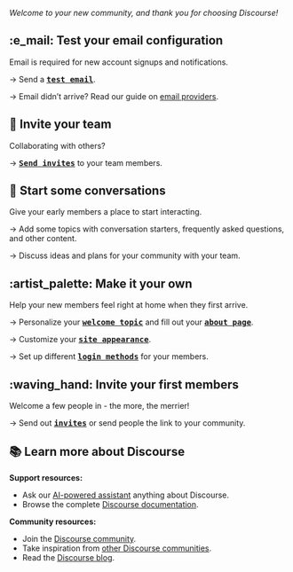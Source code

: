 *Welcome to your new community, and thank you for choosing Discourse!*

## :e_mail: Test your email configuration

Email is required for new account signups and notifications.

→ Send a **[<kbd>test email</kbd>](%{base_url}7D/admin/email/server-settings)**.

→ Email didn’t arrive? Read our guide on [email providers](https://github.com/discourse/discourse/blob/main/docs/INSTALL-email.md).

## :handshake: Invite your team

Collaborating with others?

→ **[<kbd>Send invites</kbd>](%{base_url}/my/invited)** to your team members.

## :speech_balloon: Start some conversations

Give your early members a place to start interacting.

→ Add some topics with conversation starters, frequently asked questions, and other content.

→ Discuss ideas and plans for your community with your team.

## :artist_palette: Make it your own

Help your new members feel right at home when they first arrive.

→ Personalize your **[<kbd>welcome topic</kbd>](%{base_url}/t/-/5/)** and fill out your **[<kbd>about page</kbd>](%{base_url}/about)**.

→ Customize your **[<kbd>site appearance</kbd>](%{base_url}/admin/config/logo-and-fonts)**.

→ Set up different **[<kbd>login methods</kbd>](%{base_url}/admin/config/login-and-authentication)** for your members.

## :waving_hand:  Invite your first members

Welcome a few people in - the more, the merrier!

→ Send out **[<kbd>invites</kbd>](%{base_url}/my/invited)** or send people the link to your community.

## :books: Learn more about Discourse

**Support resources:**

* Ask our [AI-powered assistant](http://ask.discourse.com) anything about Discourse.
* Browse the complete [Discourse documentation](https://meta.discourse.org/c/documentation/10).

**Community resources:**

* Join the [Discourse community](https://meta.discourse.org/).
* Take inspiration from [other Discourse communities](https://discover.discourse.com/).
* Read the [Discourse blog](https://blog.discourse.org/).
